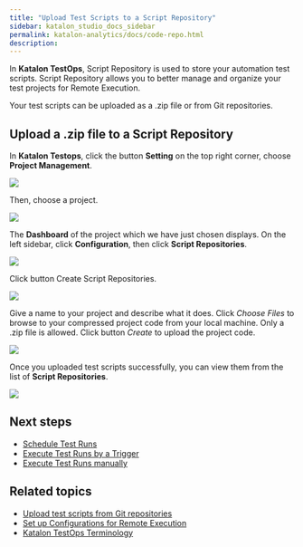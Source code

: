 ```yaml
---
title: "Upload Test Scripts to a Script Repository" 
sidebar: katalon_studio_docs_sidebar
permalink: katalon-analytics/docs/code-repo.html 
description: 
---
```

In **Katalon TestOps**, Script Repository is used to store your automation test scripts. Script Repository allows you to better manage and organize your test projects for Remote Execution.

Your test scripts can be uploaded as a .zip file or from Git repositories.

## Upload a .zip file to a Script Repository

 In **Katalon Testops**, click the button **Setting** on the top right corner, choose **Project Management**.

 ![](https://github.com/katalon-studio/docs-images/raw/master/katalon-analytics/docs/code-repo/kt_project_management.png)

 Then, choose a project.

![](https://github.com/katalon-studio/docs-images/raw/master/katalon-analytics/docs/code-repo/kt_choose_project.png)

The **Dashboard** of the project which we have just chosen displays. On the left sidebar, click **Configuration**, then click **Script Repositories**.

![](https://github.com/katalon-studio/docs-images/raw/master/katalon-analytics/docs/code-repo/kt_config_script_repo.png)

Click button Create Script Repositories.

![](https://github.com/katalon-studio/docs-images/raw/master/katalon-analytics/docs/code-repo/kt_create_script_repo.png)

Give a name to your project and describe what it does. Click *Choose Files* to browse to your compressed project code from your local machine. Only a .zip file is allowed. Click button *Create* to upload the project code.

![](https://github.com/katalon-studio/docs-images/raw/master/katalon-analytics/docs/code-repo/kt_choose_file_upload.png)

Once you uploaded test scripts successfully, you can view them from the list of **Script Repositories**.

![](https://github.com/katalon-studio/docs-images/raw/master/katalon-analytics/docs/code-repo/kt_script_repository.png)

## Next steps

- [Schedule Test Runs](/katalon-analytics/docs/create-plan.html)
- [Execute Test Runs by a Trigger](/katalon-analytics/docs/kt-scheduler.html)
- [Execute Test Runs manually](/katalon-analytics/docs/execute-test-run.html)

## Related topics

- [Upload test scripts from Git repositories](https://docs.katalon.com/katalon-analytics/docs/git-test-project.html)
- [Set up Configurations for Remote Execution](/katalon-analytics/docs/test-run-config.html)
- [Katalon TestOps Terminology](https://docs.katalon.com/katalon-analytics/docs/testops-terminology.html)

